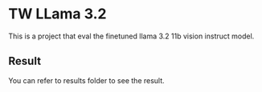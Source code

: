 # TW LLama 3.2

This is a project that eval the finetuned llama 3.2 11b vision instruct model.

## Result

You can refer to results folder to see the result.